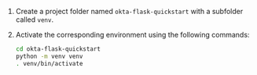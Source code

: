 1. Create a project folder named `okta-flask-quickstart` with a subfolder called `venv`.
1. Activate the corresponding environment using the following commands:

   ```bash
   cd okta-flask-quickstart
   python -m venv venv
   . venv/bin/activate
   ```
